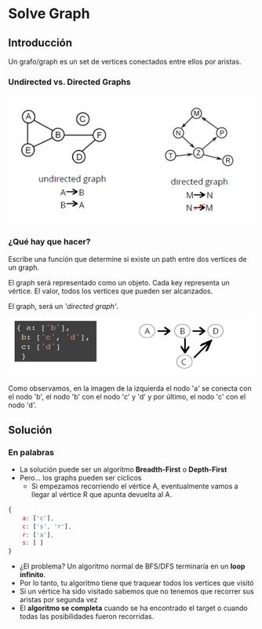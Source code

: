 # Solve Graph
## Introducción
Un grafo/graph es un set de vertices conectados entre ellos por aristas.

### Undirected vs. Directed Graphs
<p>
<img src='../../images/graph.png' </img>
</p>

### ¿Qué hay que hacer?
Escribe una función que determine si existe un path entre dos vertices de un graph.   

El graph será representado como un objeto. Cada key representa un vértice. El valor, todos los vertices que pueden ser alcanzados.

El graph, será un *'directed graph'*.

<p><img src='../../images/graph 2.png'</img></p>

Como observamos, en la imagen de la izquierda el nodo 'a' se conecta con el nodo 'b', el nodo 'b' con el nodo 'c' y 'd' y por último, el nodo 'c' con el nodo 'd'.

## Solución
### En palabras
- La solución puede ser un algoritmo **Breadth-First** o **Depth-First**
- Pero... los graphs pueden ser cíclicos
  -  Si empezamos recorriendo el vértice A, eventualmente vamos a llegar al vértice R que apunta devuelta al A.

```javascript
{
    a: ['c'],
    c: ['s', 'r'],
    r: ['a'],
    s: [ ]
}
```
- ¿El problema? Un algoritmo normal de BFS/DFS terminaría en un **loop infinito**.
- Por lo tanto, tu algoritmo tiene que traquear todos los vertices que visitó
- Si un vértice ha sido visitado sabemos que no tenemos que recorrer sus aristas por segunda vez
- El **algoritmo se completa** cuando se ha encontrado el target o cuando todas las posibilidades fueron recorridas.

